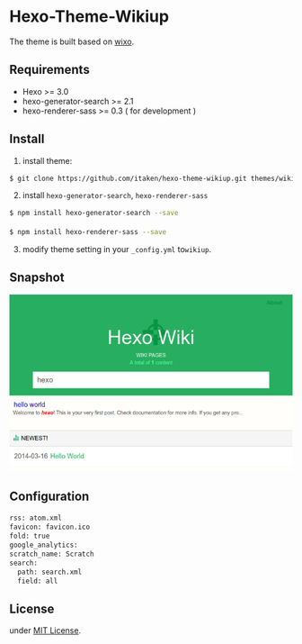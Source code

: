 Hexo-Theme-Wikiup
===

The theme is built based on [wixo](https://github.com/wzpan/hexo-theme-wixo/).

## Requirements ##

* Hexo >= 3.0
* hexo-generator-search >= 2.1
* hexo-renderer-sass >= 0.3 ( for development )

## Install ##

1) install theme:

```bash
$ git clone https://github.com/itaken/hexo-theme-wikiup.git themes/wikiup
```

2) install `hexo-generator-search`, `hexo-renderer-sass`

``` sh
$ npm install hexo-generator-search --save

$ npm install hexo-renderer-sass --save
```

3) modify theme setting in your `_config.yml` to`wikiup`.

## Snapshot ##

![wikiup snapshot](https://raw.githubusercontent.com/itaken/hexo-theme-wikiup/master/snapshot.png)

## Configuration ##

```
rss: atom.xml
favicon: favicon.ico
fold: true
google_analytics:
scratch_name: Scratch
search:
  path: search.xml
  field: all
```

## License ##

under [MIT License](http://opensource.org/licenses/MIT).
